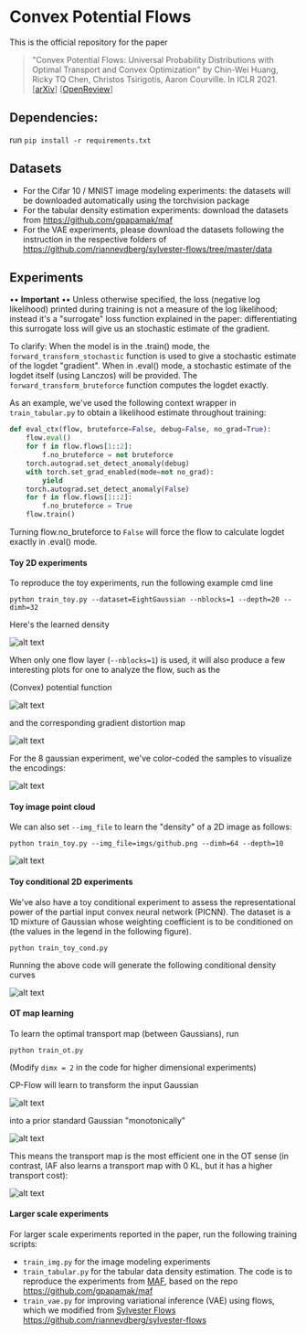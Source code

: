 # Convex Potential Flows

This is the official repository for the paper 

> "Convex Potential Flows: Universal Probability Distributions with Optimal Transport and Convex Optimization"
by Chin-Wei Huang, Ricky TQ Chen, Christos Tsirigotis, Aaron Courville. In ICLR 2021. 
[[arXiv](https://arxiv.org/abs/2012.05942)] [[OpenReview](https://openreview.net/forum?id=te7PVH1sPxJ)]




## Dependencies:  

run `pip install -r requirements.txt`


## Datasets

* For the Cifar 10 / MNIST image modeling experiments: the datasets will be downloaded automatically 
using the torchvision package
* For the tabular density estimation experiments: download the datasets from 
https://github.com/gpapamak/maf
* For the VAE experiments, please download the datasets following the instruction in the respective folders of 
https://github.com/riannevdberg/sylvester-flows/tree/master/data


## Experiments


•• **Important** ••
Unless otherwise specified, the loss (negative log likelihood) printed during training 
is not a measure of the log likelihood; instead it's a "surrogate" loss function explained in the paper:
differentiating this surrogate loss will give us an stochastic estimate of the gradient. 

To clarify:
When the model is in the .train() mode, the `forward_transform_stochastic` function is used to give a stochastic estimate of 
the logdet "gradient".
When in .eval() mode, a stochastic estimate of the logdet itself (using Lanczos) will be provided.
The `forward_transform_bruteforce` function computes the logdet exactly.

As an example, we've used the following context wrapper in `train_tabular.py` to obtain a likelihood estimate
throughout training:

```python
def eval_ctx(flow, bruteforce=False, debug=False, no_grad=True):
    flow.eval()
    for f in flow.flows[1::2]:
        f.no_bruteforce = not bruteforce
    torch.autograd.set_detect_anomaly(debug)
    with torch.set_grad_enabled(mode=not no_grad):
        yield
    torch.autograd.set_detect_anomaly(False)
    for f in flow.flows[1::2]:
        f.no_bruteforce = True
    flow.train()
```

Turning flow.no_bruteforce to `False` will force the flow to calculate logdet exactly in .eval() mode.


#### Toy 2D experiments
 
To reproduce the toy experiments, run the following example cmd line
```
python train_toy.py --dataset=EightGaussian --nblocks=1 --depth=20 --dimh=32
```

Here's the learned density

![alt text](figures/toy/toy_EightGaussian/EightGaussian_1_cpflow_20_32.png)


When only one flow layer (`--nblocks=1`) is used, it will also produce a few interesting plots 
for one to analyze the flow, such as the

(Convex) potential function

![alt text](figures/toy/toy_EightGaussian/EightGaussian_1_20_32_contour.png)

and the corresponding gradient distortion map

![alt text](figures/toy/toy_EightGaussian/EightGaussian_1_20_32_z_meshgrid.png)


For the 8 gaussian experiment, we've color-coded the samples to visualize the encodings:

![alt text](figures/toy/toy_EightGaussian/EightGaussian_1_20_32_z_encode.png)


#### Toy image point cloud

We can also set `--img_file` to learn the "density" of a 2D image as follows:

```
python train_toy.py --img_file=imgs/github.png --dimh=64 --depth=10
```

![alt text](figures/toy/toy_imgs/github.png/Img2dData_1_10_64_x_sample.gif)



#### Toy conditional 2D experiments

We've also have a toy conditional experiment to assess the representational power of 
the partial input convex neural network (PICNN). The dataset is a 1D mixture of Gaussian 
whose weighting coefficient is to be conditioned on (the values in the legend in the following figure). 

```
python train_toy_cond.py 
```

Running the above code will generate the following conditional density curves

![alt text](figures/toy/cond_MoG/1dMOG.png)


#### OT map learning

To learn the optimal transport map (between Gaussians), run
```
python train_ot.py 
```

(Modify `dimx = 2` in the code for higher dimensional experiments)

CP-Flow will learn to transform the input Gaussian

![alt text](figures/OT/OT_x_cpflow.png)

into a prior standard Gaussian "monotonically"

![alt text](figures/OT/OT_z_cpflow.png)


This means the transport map is the most efficient one in the OT sense 
(in contrast, IAF also learns a transport map with 0 KL, but it has a higher transport cost):

![alt text](figures/OT/OT_dimx2.png)


#### Larger scale experiments

For larger scale experiments reported in the paper, run the following training scripts:

* `train_img.py` for the image modeling experiments
* `train_tabular.py` for the tabular data density estimation.
The code is to reproduce the experiments from [MAF](https://arxiv.org/abs/1705.07057), based on the 
repo https://github.com/gpapamak/maf
* `train_vae.py` for improving variational inference (VAE) using flows, which we modified from
[Sylvester Flows](https://arxiv.org/abs/1803.05649) https://github.com/riannevdberg/sylvester-flows


